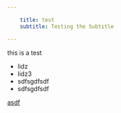 ```yaml
---

    title: test
    subtitle: Testing the Subtitle

---
```


this is a test

- lidz
- lidz3
- sdfsgdfsdf
- sdfsgdfsdf

[asdf](asdf.de)
